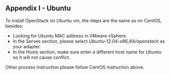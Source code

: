 <h2 id="appendix1">Appendix I - Ubuntu</h2>


To install OpenStack on Ubuntu vm, the steps are the same as on CentOS, besides:

* Looking for Ubuntu MAC address in VMware vSphere.
* In the Serves section, please select *Ubuntu-12.04-x86_64/openstack* as your adapter.
* In the Hosts section, make sure enter a different host name for Ubuntu so it will not cause conflict.


Other process instruction please follow CentOS instruction above.
